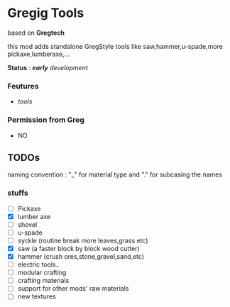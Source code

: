 # Gregig Tools

based on **Gregtech**

this mod adds standalone GregStyle tools like saw,hammer,u-spade,more pickaxe,lumberaxe,... 

**Status** : ***early** development*
### Feutures

* *tools*


### Permission from Greg

* NO

## TODOs
naming convention : "_" for material type and "." for subcasing the names

### stuffs

- [ ] Pickaxe
- [x] lumber axe
- [ ] shovel
- [ ] u-spade
- [ ] syckle (routine break more leaves,grass etc)
- [x] saw (a faster block by block wood cutter)
- [x] hammer (crush ores,stone,gravel,sand,etc)
- [ ] electric tools..
- [ ] modular crafting
- [ ] crafting materials
- [ ] support for other mods' raw materials
- [ ] new textures
